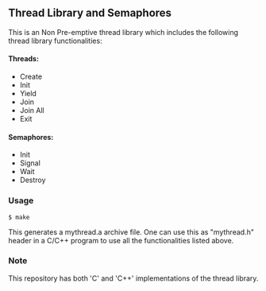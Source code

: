 ## Thread Library and Semaphores

This is an Non Pre-emptive thread library which includes the following thread library functionalities:

#### Threads:
* Create
* Init
* Yield
* Join
* Join All
* Exit

#### Semaphores:
* Init
* Signal
* Wait
* Destroy

### Usage

```shell
$ make
```
This generates a mythread.a archive file. One can use this as "mythread.h" header in a C/C++ program to use all the functionalities listed above.

### Note
This repository has both 'C' and 'C++' implementations of the thread library.
